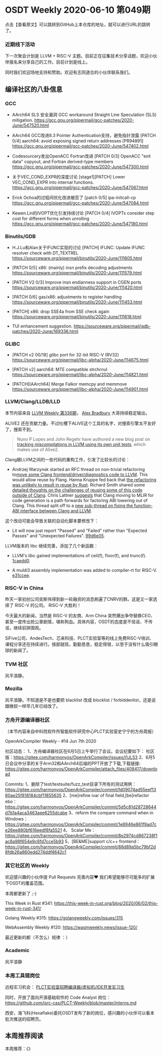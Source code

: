 # OSDT Weekly 2020-06-10 第049期

点击【查看原文】可以跳转到GitHub上本仓库的地址，就可以进行URL的跳转了。

### 近期线下活动

下一次聚会计划是 LLVM + RISC-V 主题。目前正在征集技术分享话题，欢迎小伙伴报名来分享自己的工作。目前计划是线上。

同时我们欢迎场地支持和赞助。欢迎有志同道合的小伙伴联系我们。

## 编译社区的八卦信息

### GCC

- AArch64 SLS 安全漏洞 GCC workaround
  Straight Line Speculation (SLS) mitigation.
  https://gcc.gnu.org/pipermail/gcc-patches/2020-June/547520.html

- AArch64 GCC改进8.3 Pointer Authentication支持，避免指针泄露
  [PATCH 0/4] aarch64: avoid exposing signed return addresses [PR94891]
  https://gcc.gnu.org/pipermail/gcc-patches/2020-June/547402.html

- Codesourcery发出OpenACC Fortran改进
  [PATCH 0/3] OpenACC "exit data" copyout, and Fortran derived-type members
  https://gcc.gnu.org/pipermail/gcc-patches/2020-June/547300.html

- 关于VEC_COND_EXPR的深度讨论
  [stage1][PATCH] Lower VEC_COND_EXPR into internal functions.
  https://gcc.gnu.org/pipermail/gcc-patches/2020-June/547067.html

- Erick Ochoa的过程间优化改进被否了
  [patch 0/5] ipa-initcall-cp
  https://gcc.gnu.org/pipermail/gcc-patches/2020-June/547084.html

- Kewen.Lin的IVOPT优化引发持续讨论
  [PATCH 0/4] IVOPTs consider step cost for different forms when unrolling
  https://gcc.gnu.org/pipermail/gcc-patches/2020-June/547180.html

### Binutils/GDB

- H.J.Lu和Alan关于IFUNC实现的讨论
  [PATCH] IFUNC: Update IFUNC resolver check with DT_TEXTREL
  https://sourceware.org/pipermail/binutils/2020-June/111605.html

- [PATCH 0/5] x86: (mainly) insn prefix decoding adjustments
  https://sourceware.org/pipermail/binutils/2020-June/111579.html

- [PATCH V2 0/3] Improve insn endianness support in CGEN ports
  https://sourceware.org/pipermail/binutils/2020-June/111420.html

- [PATCH 0/6] gas/x86: adjustments to register handling
  https://sourceware.org/pipermail/binutils/2020-June/111453.html

- [PATCH] x86: drop SSE4a from SSE check again
  https://sourceware.org/pipermail/binutils/2020-June/111618.html

- TUI enhancement suggestion.
  https://sourceware.org/pipermail/gdb-patches/2020-June/169336.html

### GLIBC

- [PATCH v2 00/18] glibc port for 32-bit RISC-V (RV32)
  https://sourceware.org/pipermail/libc-alpha/2020-June/114675.html

- [PATCH v2] aarch64: MTE compatible strchrnul
  https://sourceware.org/pipermail/libc-alpha/2020-June/114821.html

- [PATCH][AArch64] Merge Falkor memcpy and memmove
  https://sourceware.org/pipermail/libc-alpha/2020-June/114901.html

### LLVM/Clang/LLDB/LLD

本节内容来自 [LLVM Weekly 第336期](http://llvmweekly.org/issue/336)，
[Alex Bradbury](https://www.linkedin.com/in/alex-bradbury/) 大哥持续稳定输出。

ALIVE2 还在贡献力量。不过吐槽下ALIVE这个工具的名字，对搜索引擎太不友好了，搜索不到。

> Nuno P Lopes and John Regehr have authored a new blog post on [tracking miscompilations in LLVM using its own unit tests](https://blog.regehr.org/archives/1737), which makes use of Alive2.


Clang跟LLVM之间的一些代码的重构工作，引发了比较长的讨论：

* Andrzej Warzynsk started an RFC thread on non-trivial refactoring to[move some Clang frontend/driver/diagnostics code to LLVM](http://lists.llvm.org/pipermail/llvm-dev/2020-June/141994.html).
This would allow reuse by Flang. Hanna Kruppe fed back that [the refactoring was unlikely to result in reuse by Rust](http://lists.llvm.org/pipermail/llvm-dev/2020-June/142004.html).
Richard Smith shared some [detailed thoughts on the challenges of reusing some of this code outside of Clang](http://lists.llvm.org/pipermail/llvm-dev/2020-June/142024.html).
Chris Lattner [suggests](http://lists.llvm.org/pipermail/llvm-dev/2020-June/142054.html) that Clang moving to MLIR for code generation is a path forwards for factoring ABI lowering out of Clang.
This thread split off to a [new sub-thread on fixing the function-ABI interface between Clang and LLVM](http://lists.llvm.org/pipermail/llvm-dev/2020-June/142055.html).

这个改动可能会导致关联的自动化脚本要修改下：

* Lit will now just report "Passed" and "Failed" rather than "Expected Passes" and "Unexpected Failures". [99d6e05](https://reviews.llvm.org/rG99d6e05e714).

LLVM版本的 libc 继续完善，添加了几个新函数：

* LLVM's libc gained implementations of ceil(f), floor(f), and trunc(f). [1caedd0](https://reviews.llvm.org/rG1caedd0c550).

* A muldi3 assembly implementation was added to compiler-rt for RISC-V. [e31ccee](https://reviews.llvm.org/rGe31ccee1b01).


### RISC-V in China

昨天一家初创公司奕斯伟得到新一轮融资的消息刷遍了CNRV的群。这是又一家选择了 RISC-V 的公司。 RISC-V 大胜利！

今天最大的新闻，当然是 RISC-V 的友商、Arm China 突然爆出争夺替换CEO、甚至一度传出抢公章剧情，堪称狗血。具体内容，OSDT的态度是不信谣、不传谣，继续前排围观。

SiFive公司、AndesTech、芯来科技、PLCT实验室等的线上免费RISC-V培训、课程分享还在持续进行。按部就班，勤勤恳恳，稳定得很，以至于没有什么吸引眼球的新闻了。

### TVM 社区

风平浪静。

### Mozilla

风平浪静。不知道是不是也要把 blacklist 改成 blocklist / forbiddenlist，还是说跟微软一样早几年已经改了。

### 方舟开源编译器社区

（本节内容来自中科院软件所智能软件研究中心PLCT实验室史宁宁的方舟周报）

OpenArkCompiler Weekly - #14 Jun 7th 2020

社区动态：
1、方舟编译器社区在6月5日上午举行了会议。会议纪要如下：
社区版：https://gitee.com/harmonyos/OpenArkCompiler/issues/I1JL53
2、6月5日会议中分享的关于Arm32和AArch64后端的PPT开放了下载,下载链接:
https://gitee.com/harmonyos/OpenArkCompiler/attach_files/408417/download

Commits:
1、删除了test/testsuite/fuzz_test目录下所有的测试用例：
https://gitee.com/harmonyos/OpenArkCompiler/commit/fd09074ad55eef1360ae25f818184cbf11855635
2、[me]refine ivar of final field,[be]refactor ebo：
https://gitee.com/harmonyos/OpenArkCompiler/commit/5d5c81d28728644d7b1a4aca3463aee6255dcabe
3、reform the compare command when in Windows：
https://gitee.com/harmonyos/OpenArkCompiler/commit/1e8946e861f9ad7ce26ee880bf616eedf8fa5521
4、 Scalar Me：
https://gitee.com/harmonyos/OpenArkCompiler/commit/8e2974cd867238f1ac8a98f654e9c6fd7cce5b93
5、[BE&ME]support c/c++ frontend：
https://gitee.com/harmonyos/OpenArkCompiler/commit/88d89a5bc79bf2d8fdb26a860edd274ddf4642c1

### 其它社区的 Weekly

欢迎感兴趣的小伙伴提 Pull Requests 完善内容❤️
我们希望能够尽可能多的扩展下OSDT的覆盖范围。

本周都更新了 ;-)

This Week in Rust #341:
https://this-week-in-rust.org/blog/2020/06/02/this-week-in-rust-341/

Golang Weekly #315:
https://golangweekly.com/issues/315

WebAssembly Weekly #120:
https://wasmweekly.news/issue-120/

最近更新的都（不怎么）规律 ：）

### Academic

风平浪静

### 本周工具链岗位

远程实习机会： [PLCT实验室招聘编译器/虚拟机/IDE开发实习生](https://mp.weixin.qq.com/s/bVaNK2kVGstnZ6Onkc98zQ)

同时，开放了面向开源基础软件的 Code Analyst 岗位：
https://github.com/isrc-cas/PLCT-Weekly/blob/master/interns.md

西安，海飞科(Hexaflake)委托OSDT发布了新的岗位，感兴趣的小伙伴可以看本批次推送的招聘页。

## 本周推荐阅读

本周推荐：《》

